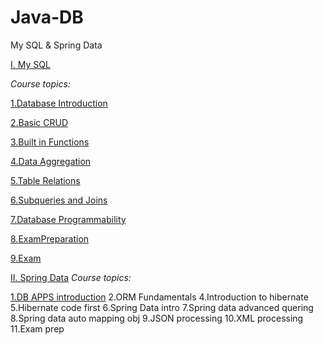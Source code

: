 # Java-DB
My SQL &amp; Spring Data

<a href="https://github.com/Evuns/Java-DB/tree/master/MySQL" target="_blank"> I. My SQL</a>

_Course topics:_

<a href="https://github.com/Evuns/Java-DB/tree/master/MySQL/DatabaseIntroduction" target="_blank">1.Database Introduction</a>

<a href="https://github.com/Evuns/Java-DB/tree/master/MySQL/Basic%20CRUD" target="_blank">2.Basic CRUD</a>

<a href="https://github.com/Evuns/Java-DB/tree/master/MySQL/Built-in%20Functions" target="_blank">3.Built in Functions</a>

<a href="https://github.com/Evuns/Java-DB/tree/master/MySQL/DataAggregation" target="_blank">4.Data Aggregation</a>

<a href="https://github.com/Evuns/Java-DB/tree/master/MySQL/Table%20Relations" target="_blank">5.Table Relations</a>

<a href="https://github.com/Evuns/Java-DB/tree/master/MySQL/Subqueries%20and%20JOINs" target="_blank">6.Subqueries and Joins</a>

<a href="https://github.com/Evuns/Java-DB/tree/master/MySQL/Database%20Programmability/Exercise" target="_blank">7.Database Programmability</a>

<a href="https://github.com/Evuns/Java-DB/tree/master/MySQL/ExamPrep" target="_blank">8.ExamPreparation</a>

<a href="https://github.com/Evuns/Java-DB/tree/master/MySQL/Exam/Database%20Basics%20MySQL%20Exam%20-%209%20Feb%202020" target="_blank">9.Exam</a>


<a href="https://github.com/Evuns/Java-DB/tree/master/Spring%20Data" target="_blank"> II. Spring Data</a>
_Course topics:_

<a href="https://github.com/Evuns/Java-DB/tree/master/Spring%20Data/1.Db%20APPS%20Introduction" target="_blank">1.DB APPS introduction</a>
2.ORM Fundamentals
4.Introduction to hibernate
5.Hibernate code first
6.Spring Data intro
7.Spring data advanced quering
8.Spring data auto mapping obj
9.JSON processing
10.XML processing
11.Exam prep
